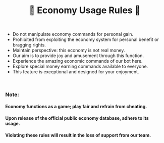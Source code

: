 <h1 align="center">🌸 Economy Usage Rules 🌸</h1>
<br>

- Do not manipulate economy commands for personal gain.
- Prohibited from exploiting the economy system for personal benefit or bragging rights.
- Maintain perspective: this economy is not real money.
- Our aim is to provide joy and amusement through this function.
- Experience the amazing economic commands of our bot here.
- Explore special money earning commands available to everyone.
- This feature is exceptional and designed for your enjoyment.

<br>

### Note:
#### Economy functions as a game; play fair and refrain from cheating.
#### Upon release of the official public economy database, adhere to its usage.
#### Violating these rules will result in the loss of support from our team.
